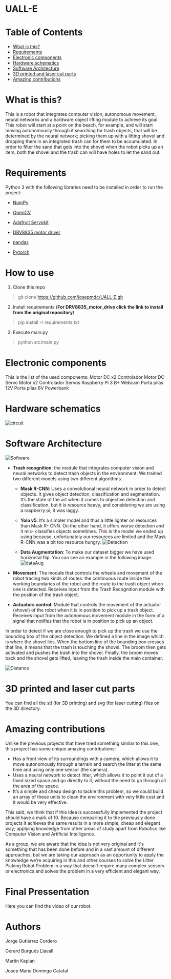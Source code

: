 # UALL-E

# Table of Contents
   * [What is this?](#what-is-this)
   * [Requirements](#requirements)
   * [Electronic components](#electronic-components)
   * [Hardware schematics](#hardware-schematics)
   * [Software Architecture](#software-architecture)
   * [3D printed and laser cut parts](#3d-printed-and-laser-cut-parts)
   * [Amazing contributions](#amazing-contributions)

# What is this?

This is a robot that integrates computer vision, autonomous movement, 
neural networks and a hardware object lifting module to achieve its goal. 
This robot will start at a point on the beach, for example, and will start 
moving autonomously through it searching for trash objects, that will be 
determined by the neural network; picking them up with a lifting shovel 
and dropping them in an integrated trash can for them to be accumulated. 
In order to filter the sand that gets into the shovel when the robot picks 
up an item, both the shovel and the trash can will have holes to let the 
sand out.

# Requirements

Python 3 with the following libraries need to be installed in order to run the project:

- [NumPy](https://numpy.org/)
 
- [OpenCV](https://opencv.org/)
 
- [Adafruit Servokit](https://github.com/adafruit/Adafruit_CircuitPython_ServoKit)

- [DRV8835 motor driver](https://github.com/pololu/drv8835-motor-driver-rpi)
 
- [pandas](https://pandas.pydata.org/)

- [Pytorch](https://pytorch.org/)



# How to use
1. Clone this repo 
> git clone https://github.com/josepmdc/UALL-E.git
2. Install requirements (**For DRV8835_motor_drive click the link to install from the original repository**)
> pip install -r requirements.txt
3. Execute main.py
> python src/main.py

# Electronic components

This is the list of the used components:
Motor DC x2
Controlador Motor DC
Servo Motor x2
Controlador Servos
Raspberry Pi 3 B+
Webcam
Porta pilas 12V
Porta pilas 6V
Powerbank

# Hardware schematics
![circuit](https://raw.githubusercontent.com/josepmdc/UALL-E/main/img/circuit.png)

# Software Architecture
![Software](https://raw.githubusercontent.com/josepmdc/UALL-E/main/img/software.png)

- **Trash recognition**: the module that integrates computer vision and neural networks to detect trash objects in the environment. We trained two different models using two different algorithms. 
    - **Mask R-CNN**: Uses a convolutional neural network in order to detect objects. It gives 
                      object detection, classification and segmentation. It’s the state of the 
                      art when it comes to objective detection and classification, but it is 
                      resource heavy, and considering we are using a raspberry pi, it was laggy.

    - **Yolo v5**: It’s a simpler model and thus a little lighter on resources than Mask R-
                   CNN. On the other hand, it offers worse detection and it mis- classifies 
                   objects sometimes. This is the model we ended up using because, 
                   unfortunately our resources are limited and the Mask R-CNN was a bit too 
                    resource hungry.
                    ![Detection](https://raw.githubusercontent.com/josepmdc/UALL-E/main/img/Detection.png)
    - **Data Augmentation**: To make our dataset bigger we have used horizontal flip. You can see an example in the following image.
              ![dataAug](https://raw.githubusercontent.com/josepmdc/UALL-E/main/img/dataAug.png)

- **Movement**: The module that controls the wheels and movement of the robot 
tracing two kinds of routes: the continuous route inside the working boundaries 
of the robot and the route to the trash object when one is detected. Receives 
input from the Trash Recognition module with the position of the trash 
object.

- **Actuators control**: Module that controls the movement of the actuator 
(shovel) of the robot when it is in position to pick up a trash object. Receives
input from the autonomous movement module in the form of a signal that notifies 
that the robot is in position to pick up an object.

In order to detect if we are close enough to pick up the trash we use the 
bounding box of the object detection. We defined a line in the image which 
is where the shovel lies. When the bottom line of the bounding box crosses 
that line, it means that the trash is touching the shovel. The broom then 
gets activated and pushes the trash into the shovel. Finally, the broom 
moves back and the shovel gets lifted, leaving the trash inside the main 
container.

![Distance](https://raw.githubusercontent.com/josepmdc/UALL-E/main/img/distance.png)

# 3D printed and laser cut parts
You can find all the stl (for 3D printing) and svg (for laser cutting) files on 
the 3D directory.

# Amazing contributions

Unlike the previous projects that have tried something similar to this one, this project has some unique amazing contributions:

- Has a front view of its surroundings with a camera, which allows it to move autonomously through a terrain and search the litter at the same time and using only one sensor (the camera).
- Uses a neural network to detect litter, which allows it to point it out of a fixed sized space and go directly to it, without the need to go through all the area of the space.
- It’s a simple and cheap design to tackle this problem, so we could build an array of these units to clean the environment with very little cost and it would be very effective.

This said, we think that if this idea is successfully implemented the project should have a mark of 10. Because comparing it to the previously done projects it achieves the same results in a more simple, cheap and elegant way; applying knowledge from other areas of study apart from Robotics like Computer Vision and Artificial Intelligence.

As a group, we are aware that the idea is not very original and it's something that has been done before and in a vast amount of different approaches, but we are taking our approach as an opportunity to apply the knowledge we’re acquiring in this and other courses to solve the Litter Picking Robot Problem in a way that doesn’t require many complex sensors or electronics and solves the problem in a very efficient and elegant way.

# Final Pressentation
Here you can find the video of our robot. 


# Authors
Jorge Gutiérrez Cordero

Gerard Burgués Llavall

Martin Kaplan

Josep Maria Domingo Catafal
